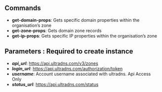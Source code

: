 ## Commands

- **get-domain-props**: Gets specific domain properties within the organisation’s zone  
- **get-zone-props**: Gets domain zone records  
- **get-ip-props**: Gets specific IP properties within the organisation’s zone  

## Parameters : Required to create instance
- ***api_url***: https://api.ultradns.com/v3/zones 
- ***login_url***: https://api.ultradns.com/authorization/token
- ***username***: Account username associated with ultradns. Api Access Only
- ***status_url***: https://api.ultradns.com/status
